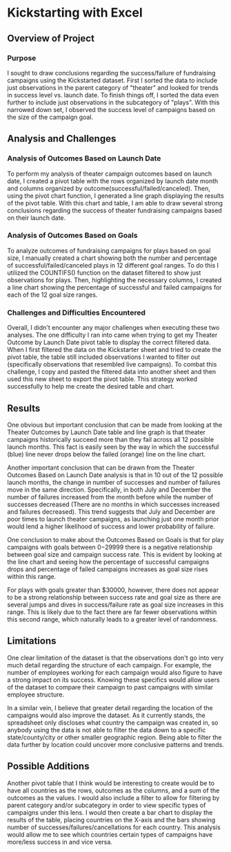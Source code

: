 # Kickstarting with Excel

## Overview of Project


### Purpose
I sought to draw conclusions regarding the success/failure of fundraising campaigns using the Kickstarted dataset. First I sorted the data to include just observations in the parent category of "theater" and looked for trends in success level vs. launch date. To finish things off, I sorted the data even further to include just observations in the subcategory of "plays". With this narrowed down set, I observed the success level of campaigns based on the size of the campaign goal.
## Analysis and Challenges

### Analysis of Outcomes Based on Launch Date
To perform my analysis of theater campaign outcomes based on launch date, I created a pivot table with the rows organized by launch date month and columns organized by outcome(successful/failed/canceled). Then, using the pivot chart function, I generated a line graph displaying the results of the pivot table. With this chart and table, I am able to draw several strong conclusions regarding the success of theater fundraising campaigns based on their launch date.
### Analysis of Outcomes Based on Goals
To analyze outcomes of fundraising campaigns for plays based on goal size, I manually created a chart showing both the number and percentage of successful/failed/canceled plays in 12 different goal ranges. To do this I utilized the COUNTIFS() function on the dataset filtered to show just observations for plays. Then, highlighting the necessary columns, I created a line chart showing the percentage of successful and failed campaigns for each of the 12 goal size ranges. 
### Challenges and Difficulties Encountered
Overall, I didn't encounter any major challenges when executing these two analyses. The one difficulty I ran into came when trying to get my Theater Outcome by Launch Date pivot table to display the correct filtered data. When I first filtered the data on the Kickstarter sheet and tried to create the pivot table, the table still included observations I wanted to filter out (specifically observations that resembled live campaigns). To combat this challenge, I copy and pasted the filtered data into another sheet and then used this new sheet to export the pivot table. This strategy worked successfully to help me create the desired table and chart.
## Results


One obvious but important conclusion that can be made from looking at the Theater Outcomes by Launch Date table and line graph is that theater campaigns historically succeed more than they fail across all 12 possible launch months. This fact is easily seen by the way in which the successful (blue) line never drops below the failed (orange) line on the line chart. 

Another important conclusion that can be drawn from the Theater Outcomes Based on Launch Date analysis is that in 10 out of the 12 possible launch months, the change in number of successes and number of failures move in the same direction. Specifically, in both July and December the number of failures increased from the month before while the number of successes decreased (There are no months in which successes increased and failures decreased). This trend suggests that July and December are poor times to launch theater campaigns, as launching just one month prior would lend a higher likelihood of success and lower probability of failure. 


One conclusion to make about the Outcomes Based on Goals is that for play campaigns with goals between $0-$29999 there is a negative relationship between goal size and campaign success rate. This is evident by looking at the line chart and seeing how the percentage of successful campaigns drops and percentage of failed campaigns increases as goal size rises within this range. 

For plays with goals greater than $30000, however, there does not appear to be a strong relationship between success rate and goal size as there are several jumps and dives in success/failure rate as goal size increases in this range. This is likely due to the fact there are far fewer observations within this second range, which naturally leads to a greater level of randomness.
## Limitations


One clear limitation of the dataset is that the observations don't go into very much detail regarding the structure of each campaign. For example, the number of employees working for each campaign would also figure to have a strong impact on its success. Knowing these specifics would allow users of the dataset to compare their campaign to past campaigns with similar employee structure.

In a similar vein, I believe that greater detail regarding the location of the campaigns would also improve the dataset. As it currently stands, the spreadsheet only discloses what country the campaign was created in, so anybody using the data is not able to filter the data down to a specific state/county/city or other smaller geographic region. Being able to filter the data further by location could uncover more conclusive patterns and trends. 


## Possible Additions


Another pivot table that I think would be interesting to create would be to have all countries as the rows, outcomes as the columns, and a sum of the outcomes as the values. I would also include a filter to allow for filtering by parent category and/or subcategory in order to view specific types of campaigns under this lens. I would then create a bar chart to display the results of the table, placing countries on the X-axis and the bars showing number of successes/failures/cancellations for each country. This analysis would allow me to see which countries certain types of campaigns have more/less success in and vice versa. 
